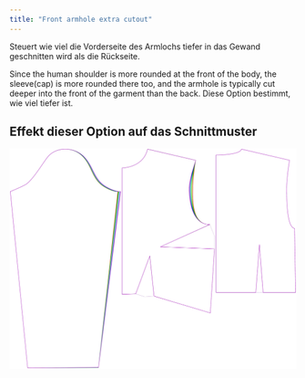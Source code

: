 ```yaml
---
title: "Front armhole extra cutout"
---
```


Steuert wie viel die Vorderseite des Armlochs tiefer in das Gewand geschnitten wird als die Rückseite.

Since the human shoulder is more rounded at the front of the body, the sleeve(cap) is more rounded there too, and the armhole is typically cut deeper into the front of the garment than the back. Diese Option bestimmt, wie viel tiefer ist.

## Effekt dieser Option auf das Schnittmuster

![Dieses Bild zeigt den Effekt dieser Option, indem es mehrere Varianten überlagert, die einen anderen Wert für diese Option haben](breanna_frontarmholedeeper_sample.svg "Effekt dieser Option auf das Schnittmuster")
